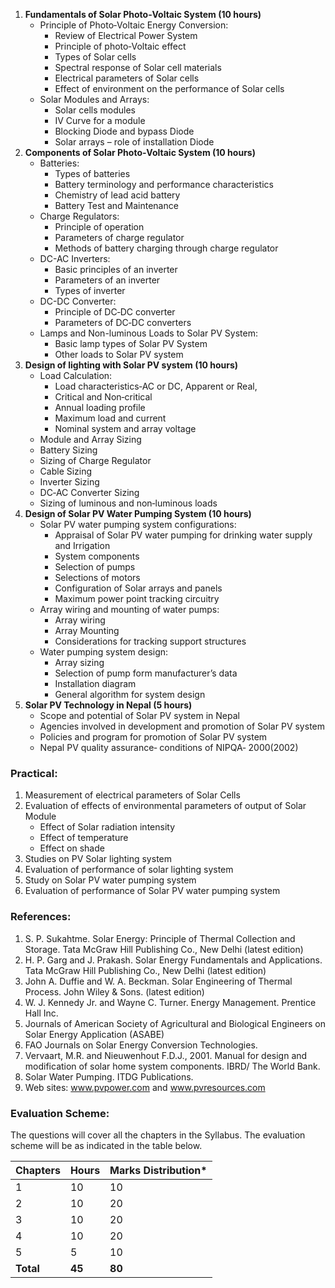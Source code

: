 1. **Fundamentals of Solar Photo‐Voltaic System (10 hours)**
    * Principle of Photo‐Voltaic Energy Conversion:
        * Review of Electrical Power System
        * Principle of photo‐Voltaic effect
        * Types of Solar cells
        * Spectral response of Solar cell materials
        * Electrical parameters of Solar cells
        * Effect of environment on the performance of Solar cells
    * Solar Modules and Arrays:
        * Solar cells modules
        * IV Curve for a module
        * Blocking Diode and bypass Diode
        * Solar arrays – role of installation Diode
2. **Components of Solar Photo‐Voltaic System (10 hours)**
    * Batteries:
        * Types of batteries
        * Battery terminology and performance characteristics
        * Chemistry of lead acid battery
        * Battery Test and Maintenance
    * Charge Regulators:
        * Principle of operation
        * Parameters of charge regulator
        * Methods of battery charging through charge regulator
    * DC-AC Inverters:
        * Basic principles of an inverter
        * Parameters of an inverter
        * Types of inverter
    * DC-DC Converter:
        * Principle of DC‐DC converter
        * Parameters of DC‐DC converters
    * Lamps and Non-luminous Loads to Solar PV System:
        * Basic lamp types of Solar PV System
        * Other loads to Solar PV system
3. **Design of lighting with Solar PV system (10 hours)**
    * Load Calculation:
        * Load characteristics‐AC or DC, Apparent or Real,
        * Critical and Non‐critical
        * Annual loading profile
        * Maximum load and current
        * Nominal system and array voltage
    * Module and Array Sizing
    * Battery Sizing
    * Sizing of Charge Regulator
    * Cable Sizing
    * Inverter Sizing
    * DC‐AC Converter Sizing
    * Sizing of luminous and non‐luminous loads
4. **Design of Solar PV Water Pumping System (10 hours)**
    * Solar PV water pumping system configurations:
        * Appraisal of Solar PV water pumping for drinking water supply and Irrigation
        * System components
        * Selection of pumps
        * Selections of motors
        * Configuration of Solar arrays and panels
        * Maximum power point tracking circuitry
    * Array wiring and mounting of water pumps:
        * Array wiring
        * Array Mounting
        * Considerations for tracking support structures
    * Water pumping system design:
        * Array sizing
        * Selection of pump form manufacturer’s data
        * Installation diagram
        * General algorithm for system design
5. **Solar PV Technology in Nepal (5 hours)**
    * Scope and potential of Solar PV system in Nepal
    * Agencies involved in development and promotion of Solar PV system
    * Policies and program for promotion of Solar PV system
    * Nepal PV quality assurance‐ conditions of NIPQA‐ 2000(2002)

### **Practical:**

1. Measurement of electrical parameters of Solar Cells
2. Evaluation of effects of environmental parameters of output of Solar Module
    * Effect of Solar radiation intensity
    * Effect of temperature
    * Effect on shade
3. Studies on PV Solar lighting system
4. Evaluation of performance of solar lighting system
5. Study on Solar PV water pumping system
6. Evaluation of performance of Solar PV water pumping system

### **References:**

1. S. P. Sukahtme. Solar Energy: Principle of Thermal Collection and Storage. Tata McGraw Hill Publishing Co., New Delhi (latest edition)
2. H. P. Garg and J. Prakash. Solar Energy Fundamentals and Applications. Tata McGraw Hill Publishing Co., New Delhi (latest edition)
3. John A. Duffie and W. A. Beckman. Solar Engineering of Thermal Process. John Wiley & Sons. (latest edition)
4. W. J. Kennedy Jr. and Wayne C. Turner. Energy Management. Prentice Hall Inc.
5. Journals of American Society of Agricultural and Biological Engineers on Solar Energy Application (ASABE)
6. FAO Journals on Solar Energy Conversion Technologies.
7. Vervaart, M.R. and Nieuwenhout F.D.J., 2001. Manual for design and modification of solar home system components. IBRD/ The World Bank.
8. Solar Water Pumping. ITDG Publications.
9. Web sites: www.pvpower.com and www.pvresources.com

### **Evaluation Scheme:**

The questions will cover all the chapters in the Syllabus. The evaluation scheme will be as indicated in the table below.

| Chapters  | Hours  | Marks Distribution* |
| --------- | ------ | ------------------- |
| 1         | 10     | 10                  |
| 2         | 10     | 20                  |
| 3         | 10     | 20                  |
| 4         | 10     | 20                  |
| 5         | 5      | 10                  |
| **Total** | **45** | **80**              |
